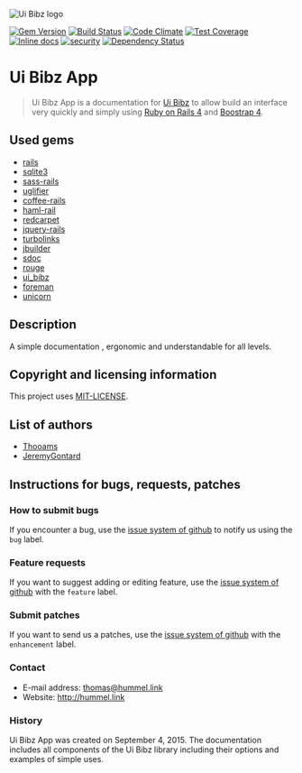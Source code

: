 ![Ui Bibz logo](http://img11.hostingpics.net/pics/781245uibibzlogo.png)

[![Gem Version](https://badge.fury.io/rb/ui_bibz.svg)](http://badge.fury.io/rb/ui_bibz)
[![Build Status](https://travis-ci.org/thooams/Ui-Bibz.svg)](https://travis-ci.org/thooams/Ui-Bibz)
[![Code Climate](https://codeclimate.com/github/thooams/Ui-Bibz/badges/gpa.svg)](https://codeclimate.com/github/thooams/Ui-Bibz)
[![Test Coverage](https://codeclimate.com/github/thooams/Ui-Bibz/badges/coverage.svg)](https://codeclimate.com/github/thooams/Ui-Bibz)
[![Inline docs](http://inch-ci.org/github/thooams/Ui-Bibz.svg?branch=master)](http://inch-ci.org/github/thooams/Ui-Bibz)
[![security](https://hakiri.io/github/thooams/Ui-Bibz/master.svg)](https://hakiri.io/github/thooams/Ui-Bibz/master)
[![Dependency Status](https://gemnasium.com/thooams/Ui-Bibz.svg)](https://gemnasium.com/thooams/Ui-Bibz)

# Ui Bibz App
> Ui Bibz App is a documentation for [Ui Bibz](https://github.com/thooams/Ui-Bibz/)
> to allow build an interface very quickly and simply
> using [Ruby on Rails 4](http://rubyonrails.org/) and [Boostrap 4](http://getbootstrap.com/).

## Used gems

* [rails](https://rubygems.org/gems/rails/versions/4.2.5.2)
* [sqlite3](https://rubygems.org/gems/sqlite3/versions/1.3.11)
* [sass-rails](https://rubygems.org/gems/sass-rails/versions/5.0.4)
* [uglifier](https://rubygems.org/gems/uglifier/versions/2.7.2)
* [coffee-rails](https://rubygems.org/gems/coffee-rails/versions/4.1.1)
* [haml-rail](https://rubygems.org/gems/haml-rails/versions/0.9.0)
* [redcarpet](https://rubygems.org/gems/redcarpet/versions/3.3.4)
* [jquery-rails](https://rubygems.org/gems/jquery-rails/versions/4.1.1)
* [turbolinks](https://rubygems.org/gems/turbolinks/versions/2.5.3)
* [jbuilder](https://rubygems.org/gems/jbuilder/versions/2.4.1)
* [sdoc](https://rubygems.org/gems/sdoc/versions/0.4.1)
* [rouge](https://rubygems.org/gems/rouge/versions/1.10.1)
* [ui_bibz](https://rubygems.org/gems/ui_bibz/versions/1.2.0)
* [foreman](https://rubygems.org/gems/foreman/versions/0.78.0)
* [unicorn](https://rubygems.org/gems/unicorn/versions/5.0.1)

## Description
A simple documentation , ergonomic and understandable for all levels.

## Copyright and licensing information
This project uses [MIT-LICENSE](https://opensource.org/licenses/MIT).

## List of authors

* [Thooams](https://github.com/thooams)
* [JeremyGontard](https://github.com/JeremyGontard)

## Instructions for bugs, requests, patches
### How to submit bugs

If you encounter a bug, use the [issue system of github](https://github.com/thooams/ui-bibz-app/issues) to notify us using the `bug` label.

### Feature requests

If you want to suggest adding or editing feature, use the [issue system of github](https://github.com/thooams/ui-bibz-app/issues) with the `feature` label.

### Submit patches

If you want to send us a patches, use the [issue system of github](https://github.com/thooams/ui-bibz-app/issues) with the `enhancement` label.

### Contact

* E-mail address: thomas@hummel.link
* Website: http://hummel.link

### History

Ui Bibz App was created on September 4, 2015.
The documentation includes all components of the Ui Bibz library including their options and examples of simple uses.
